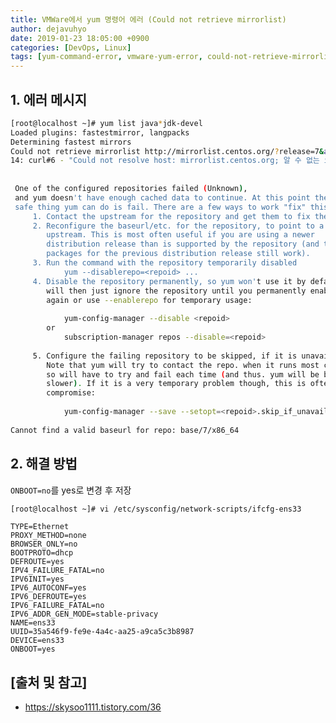 ```yaml
---
title: VMWare에서 yum 명령어 에러 (Could not retrieve mirrorlist)
author: dejavuhyo
date: 2019-01-23 18:05:00 +0900
categories: [DevOps, Linux]
tags: [yum-command-error, vmware-yum-error, could-not-retrieve-mirrorlist, vmware-yum-명령어-에러, yum-명령어-에러]
---
```


## 1. 에러 메시지

```bash
[root@localhost ~]# yum list java*jdk-devel
Loaded plugins: fastestmirror, langpacks
Determining fastest mirrors
Could not retrieve mirrorlist http://mirrorlist.centos.org/?release=7&arch=x86_64&repo=os&infra=stock error was
14: curl#6 - "Could not resolve host: mirrorlist.centos.org; 알 수 없는 오류"
 
 
 One of the configured repositories failed (Unknown),
 and yum doesn't have enough cached data to continue. At this point the only
 safe thing yum can do is fail. There are a few ways to work "fix" this:
     1. Contact the upstream for the repository and get them to fix the problem.
     2. Reconfigure the baseurl/etc. for the repository, to point to a working
        upstream. This is most often useful if you are using a newer
        distribution release than is supported by the repository (and the
        packages for the previous distribution release still work).
     3. Run the command with the repository temporarily disabled
            yum --disablerepo=<repoid> ...
     4. Disable the repository permanently, so yum won't use it by default. Yum
        will then just ignore the repository until you permanently enable it
        again or use --enablerepo for temporary usage:
 
            yum-config-manager --disable <repoid>
        or
            subscription-manager repos --disable=<repoid>
 
     5. Configure the failing repository to be skipped, if it is unavailable.
        Note that yum will try to contact the repo. when it runs most commands,
        so will have to try and fail each time (and thus. yum will be be much
        slower). If it is a very temporary problem though, this is often a nice
        compromise:
 
            yum-config-manager --save --setopt=<repoid>.skip_if_unavailable=true
 
Cannot find a valid baseurl for repo: base/7/x86_64
```

## 2. 해결 방법
```ONBOOT=no```를 yes로 변경 후 저장

```bash
[root@localhost ~]# vi /etc/sysconfig/network-scripts/ifcfg-ens33
```

```text
TYPE=Ethernet
PROXY_METHOD=none
BROWSER_ONLY=no
BOOTPROTO=dhcp
DEFROUTE=yes
IPV4_FAILURE_FATAL=no
IPV6INIT=yes
IPV6_AUTOCONF=yes
IPV6_DEFROUTE=yes
IPV6_FAILURE_FATAL=no
IPV6_ADDR_GEN_MODE=stable-privacy
NAME=ens33
UUID=35a546f9-fe9e-4a4c-aa25-a9ca5c3b8987
DEVICE=ens33
ONBOOT=yes
```

## [출처 및 참고]
* <https://skysoo1111.tistory.com/36>
